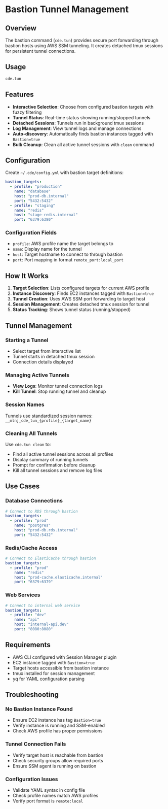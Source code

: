 # Bastion Tunnel Management

## Overview

The bastion command (`cde.tun`) provides secure port forwarding through bastion hosts using AWS SSM tunneling. It creates detached tmux sessions for persistent tunnel connections.

## Usage

```bash
cde.tun
```

## Features

- **Interactive Selection**: Choose from configured bastion targets with fuzzy filtering
- **Tunnel Status**: Real-time status showing running/stopped tunnels  
- **Detached Sessions**: Tunnels run in background tmux sessions
- **Log Management**: View tunnel logs and manage connections
- **Auto-discovery**: Automatically finds bastion instances tagged with `Bastion=true`
- **Bulk Cleanup**: Clean all active tunnel sessions with `clean` command

## Configuration

Create `~/.cde/config.yml` with bastion target definitions:

```yaml
bastion_targets:
  - profile: "production"
    name: "database"
    host: "prod-db.internal"
    port: "5432:5432"
  - profile: "staging"
    name: "redis"
    host: "stage-redis.internal" 
    port: "6379:6380"
```

### Configuration Fields

- `profile`: AWS profile name the target belongs to
- `name`: Display name for the tunnel
- `host`: Target hostname to connect to through bastion
- `port`: Port mapping in format `remote_port:local_port`

## How It Works

1. **Target Selection**: Lists configured targets for current AWS profile
2. **Instance Discovery**: Finds EC2 instances tagged with `Bastion=true`
3. **Tunnel Creation**: Uses AWS SSM port forwarding to target host
4. **Session Management**: Creates detached tmux session for tunnel
5. **Status Tracking**: Shows tunnel status (running/stopped)

## Tunnel Management

### Starting a Tunnel
- Select target from interactive list
- Tunnel starts in detached tmux session
- Connection details displayed

### Managing Active Tunnels
- **View Logs**: Monitor tunnel connection logs
- **Kill Tunnel**: Stop running tunnel and cleanup

### Session Names
Tunnels use standardized session names: `__mlnj_cde_tun_{profile}_{target_name}`

### Cleaning All Tunnels
Use `cde.tun clean` to:
- Find all active tunnel sessions across all profiles
- Display summary of running tunnels
- Prompt for confirmation before cleanup
- Kill all tunnel sessions and remove log files

## Use Cases

### Database Connections
```yaml
# Connect to RDS through bastion
bastion_targets:
  - profile: "prod"
    name: "postgres"
    host: "prod-db.rds.internal"
    port: "5432:5432"
```

### Redis/Cache Access
```yaml
# Connect to ElastiCache through bastion
bastion_targets:
  - profile: "prod" 
    name: "redis"
    host: "prod-cache.elasticache.internal"
    port: "6379:6379"
```

### Web Services
```yaml
# Connect to internal web service
bastion_targets:
  - profile: "dev"
    name: "api"
    host: "internal-api.dev"
    port: "8080:8080"
```

## Requirements

- AWS CLI configured with Session Manager plugin
- EC2 instance tagged with `Bastion=true` 
- Target hosts accessible from bastion instance
- tmux installed for session management
- yq for YAML configuration parsing

## Troubleshooting

### No Bastion Instance Found
- Ensure EC2 instance has tag `Bastion=true`
- Verify instance is running and SSM-enabled
- Check AWS profile has proper permissions

### Tunnel Connection Fails
- Verify target host is reachable from bastion
- Check security groups allow required ports
- Ensure SSM agent is running on bastion

### Configuration Issues
- Validate YAML syntax in config file
- Check profile names match AWS profiles  
- Verify port format is `remote:local`